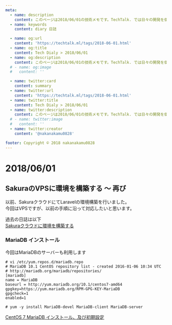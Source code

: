 ```yaml
---
meta:
  - name: description
    content: このページは2018/06/01の技術メモです。TechTalk. では日々の開発を個人メモとして残しています。将来に向けて技術ノウハウを蓄積することを目的とします。
  - name: keywords
    content: diary 日誌

  - name: og:url
    content: 'https://techtalk.ml/tags/2018-06-01.html'
  - name: og:title
    content: Tech Dialy > 2018/06/01
  - name: og:description
    content: このページは2018/06/01の技術メモです。TechTalk. では日々の開発を個人メモとして残しています。将来に向けて技術ノウハウを蓄積することを目的とします。
  # - name: og:image
  #   content: ''

  - name: twitter:card
    content: summary
  - name: twitter:url
    content: 'https://techtalk.ml/tags/2018-06-01.html'
  - name: twitter:title
    content: Tech Dialy > 2018/06/01
  - name: twitter:description
    content: このページは2018/06/01の技術メモです。TechTalk. では日々の開発を個人メモとして残しています。将来に向けて技術ノウハウを蓄積することを目的とします。
  # - name: twitter:image
  #   content: ''
  - name: twitter:creator
    content: '@nakanakamu0828'

footer: Copyright © 2018 nakanakamu0828
---
```

# 2018/06/01
## SakuraのVPSに環境を構築する 〜 再び

以前、SakuraクラウドにてLaravelの環境構築を行いました。  
今回はVPSですが、以前の手順に沿って対応したいと思います。

過去の日誌は以下  
[Sakuraクラウドに環境を構築する](/diary/2018-04-23.html#sakura%E3%82%AF%E3%83%A9%E3%82%A6%E3%83%89%E3%81%AB%E7%92%B0%E5%A2%83%E3%82%92%E6%A7%8B%E7%AF%89%E3%81%99%E3%82%8B)


### MariaDB インストール
今回はMariaDBのサーバーも利用します

```
# vi /etc/yum.repos.d/mariadb.repo
# MariaDB 10.1 CentOS repository list - created 2016-01-06 10:34 UTC
# http://mariadb.org/mariadb/repositories/
[mariadb]
name = MariaDB
baseurl = http://yum.mariadb.org/10.1/centos7-amd64
gpgkey=https://yum.mariadb.org/RPM-GPG-KEY-MariaDB
gpgcheck=1
enabled=1
```

```
# yum -y install MariaDB-devel MariaDB-client MariaDB-server
```

[CentOS 7 MariaDB インストール、及び初期設定](http://server.etutsplus.com/centos-7-mariadb-install-and-mysql-secure-installation/)
